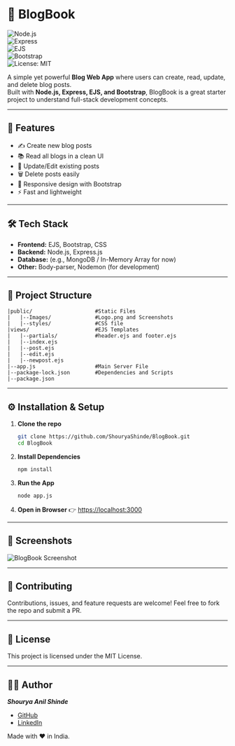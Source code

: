 # 📖 BlogBook 

![Node.js](https://img.shields.io/badge/Node.js-18.x-green?logo=node.js&logoColor=white)  
![Express](https://img.shields.io/badge/Express.js-black?logo=express&logoColor=white)  
![EJS](https://img.shields.io/badge/EJS-Template-orange)  
![Bootstrap](https://img.shields.io/badge/Bootstrap-5-blueviolet?logo=bootstrap&logoColor=white)  
![License: MIT](https://img.shields.io/badge/License-MIT-yellow.svg) 

A simple yet powerful **Blog Web App** where users can create, read, update, and delete blog posts.  
Built with **Node.js, Express, EJS, and Bootstrap**, BlogBook is a great starter project to understand full-stack development concepts.  

---

## 🚀 Features  
- ✍️ Create new blog posts  
- 📚 Read all blogs in a clean UI  
- 🔄 Update/Edit existing posts  
- 🗑️ Delete posts easily  
- 🎨 Responsive design with Bootstrap  
- ⚡ Fast and lightweight  

---

## 🛠️ Tech Stack  
- **Frontend:** EJS, Bootstrap, CSS  
- **Backend:** Node.js, Express.js  
- **Database:** (e.g., MongoDB / In-Memory Array for now)  
- **Other:** Body-parser, Nodemon (for development)  

---

## 📂 Project Structure  
```
|public/                    #Static Files
|   |--Images/              #Logo.png and Screenshots
|   |--styles/              #CSS file
|views/                     #EJS Templates
|   |--partials/            #header.ejs and footer.ejs
|   |--index.ejs
|   |--post.ejs
|   |--edit.ejs
|   |--newpost.ejs
|--app.js                   #Main Server File
|--package-lock.json        #Dependencies and Scripts
|--package.json
```
---

## ⚙️ Installation & Setup  

1. **Clone the repo**  
   ```bash
   git clone https://github.com/ShouryaShinde/BlogBook.git
   cd BlogBook
2. **Install Dependencies**
   ```bash
   npm install
3. **Run the App**
   ```bash
   node app.js
4. **Open in Browser** 👉 [https://localhost:3000](https://localhost:3000)

---

## 📸 Screenshots

![BlogBook Screenshot](./public/Images/BlogBook-Homepage.png)

---

## 🤝 Contributing

Contributions, issues, and feature requests are welcome!
Feel free to fork the repo and submit a PR.

---

## 📜 License

This project is licensed under the MIT License.

---

## 👨‍💻 Author
***Shourya Anil Shinde***
- [GitHub](https://github.com/ShouryaShinde)
- [LinkedIn](https://www.linkedin.com/in/shourya-shinde-1a5425330/)
 
Made with ❤️ in India.

